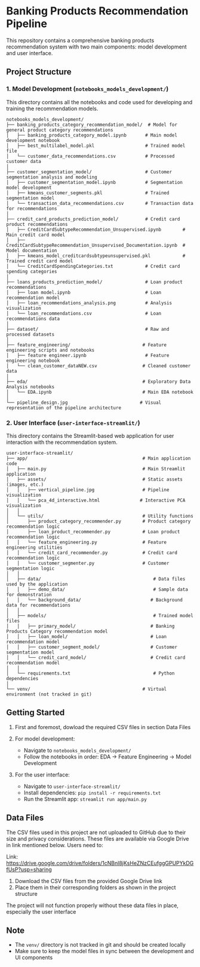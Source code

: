 # Banking Products Recommendation Pipeline

This repository contains a comprehensive banking products recommendation system with two main components: model development and user interface.

## Project Structure

### 1. Model Development (`notebooks_models_development/`)
This directory contains all the notebooks and code used for developing and training the recommendation models.

```
notebooks_models_development/
├── banking_products_category_recommendation_model/  # Model for general product category recommendations
│   ├── banking_products_category_model.ipynb       # Main model development notebook
│   ├── best_multilabel_model.pkl                   # Trained model file
│   └── customer_data_recommendations.csv           # Processed customer data
│
├── customer_segmentation_model/                    # Customer segmentation analysis and modeling
│   ├── customer_segmentation_model.ipynb           # Segmentation model development
│   ├── kmeans_customer_segments.pkl                # Trained segmentation model
│   └── transaction_data_recommendations.csv        # Transaction data for recommendations
│
├── credit_card_products_prediction_model/          # Credit card product recommendations
│   ├── CreditCardSubtypeRecommendation_Unsupervised.ipynb        # Main credit card model
│   ├── CreditCardSubtypeRecommendation_Unsupervised_Documentation.ipynb  # Model documentation
│   ├── kmeans_model_creditcardsubtypeunsupervised.pkl            # Trained credit card model
│   └── CreditCardSpendingCategories.txt            # Credit card spending categories
│
├── loans_products_prediction_model/                # Loan product recommendations
│   ├── loan model.ipynb                            # Loan recommendation model
│   ├── loan_recommendations_analysis.png           # Analysis visualization
│   └── loan_recommendations.csv                    # Loan recommendations data
│
├── dataset/                                        # Raw and processed datasets
│
├── feature_engineering/                           # Feature engineering scripts and notebooks
│   ├── feature engineer.ipynb                      # Feature engineering notebook
│   └── clean_customer_dataNEW.csv                 # Cleaned customer data
│
├── eda/                                           # Exploratory Data Analysis notebooks
│   └── EDA.ipynb                                  # Main EDA notebook
│
└── pipeline_design.jpg                           # Visual representation of the pipeline architecture
```

### 2. User Interface (`user-interface-streamlit/`)
This directory contains the Streamlit-based web application for user interaction with the recommendation system.

```
user-interface-streamlit/
├── app/                                           # Main application code
│   ├── main.py                                    # Main Streamlit application
│   ├── assets/                                    # Static assets (images, etc.)
│   │   ├── vertical_pipeline.jpg                  # Pipeline visualization
│   │   └── pca_4d_interactive.html               # Interactive PCA visualization
│   │
│   └── utils/                                     # Utility functions
│       ├── product_category_recommender.py        # Product category recommendation logic
│       ├── loan_product_recommender.py            # Loan product recommendation logic
│   │   └── feature_engineering.py                 # Feature engineering utilities
│   │   └── credit_card_recommender.py             # Credit card recommendation logic
│   │   └── customer_segmenter.py                  # Customer segmentation logic
│   │
│   ├── data/                                          # Data files used by the application
│   │   ├── demo_data/                                 # Sample data for demonstration
│   │   └── background_data/                          # Background data for recommendations
│   │
│   ├── models/                                        # Trained model files
│   │   ├── primary_model/                            # Banking Products Category recommendation model
│   │   ├── loan_model/                               # Loan recommendation model
│   │   ├── customer_segment_model/                   # Customer segmentation model
│   │   └── credit_card_model/                        # Credit card recommendation model
│   │
│   └── requirements.txt                               # Python dependencies
│
└── venv/                                          # Virtual environment (not tracked in git)
```

## Getting Started

1. First and foremost, dowload the required CSV files in section Data Files

2. For model development:
   - Navigate to `notebooks_models_development/`
   - Follow the notebooks in order: EDA → Feature Engineering → Model Development

3. For the user interface:
   - Navigate to `user-interface-streamlit/`
   - Install dependencies: `pip install -r requirements.txt`
   - Run the Streamlit app: `streamlit run app/main.py`

## Data Files
The CSV files used in this project are not uploaded to GitHub due to their size and privacy considerations. These files are available via Google Drive in link mentioned below. Users need to:

Link: https://drive.google.com/drive/folders/1cNBnl8jKsHeZNzCEufggGPUPYkDGfUsP?usp=sharing

1. Download the CSV files from the provided Google Drive link
2. Place them in their corresponding folders as shown in the project structure

The project will not function properly without these data files in place, especially the user interface

## Note
- The `venv/` directory is not tracked in git and should be created locally
- Make sure to keep the model files in sync between the development and UI components 
